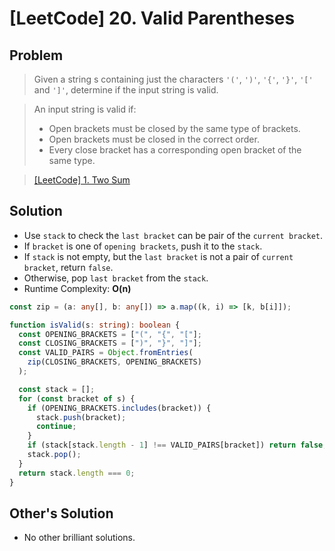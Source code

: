 # [LeetCode] 20. Valid Parentheses

## Problem

> Given a string s containing just the characters `'('`, `')'`, `'{'`, `'}'`, `'['` and `']'`, determine if the input string is valid.

> An input string is valid if:
>
> - Open brackets must be closed by the same type of brackets.
> - Open brackets must be closed in the correct order.
> - Every close bracket has a corresponding open bracket of the same type.

> [[LeetCode] 1. Two Sum](https://leetcode.com/problems/two-sum/?envType=study-plan&id=data-structure-i)

## Solution

- Use `stack` to check the `last bracket` can be pair of the `current bracket`.
- If `bracket` is one of `opening brackets`, push it to the `stack`.
- If `stack` is not empty, but the `last bracket` is not a pair of `current bracket`, return `false`.
- Otherwise, pop `last bracket` from the `stack`.
- Runtime Complexity: **O(n)**

```typescript
const zip = (a: any[], b: any[]) => a.map((k, i) => [k, b[i]]);

function isValid(s: string): boolean {
  const OPENING_BRACKETS = ["(", "{", "["];
  const CLOSING_BRACKETS = [")", "}", "]"];
  const VALID_PAIRS = Object.fromEntries(
    zip(CLOSING_BRACKETS, OPENING_BRACKETS)
  );

  const stack = [];
  for (const bracket of s) {
    if (OPENING_BRACKETS.includes(bracket)) {
      stack.push(bracket);
      continue;
    }
    if (stack[stack.length - 1] !== VALID_PAIRS[bracket]) return false;
    stack.pop();
  }
  return stack.length === 0;
}
```

## Other's Solution

- No other brilliant solutions.
